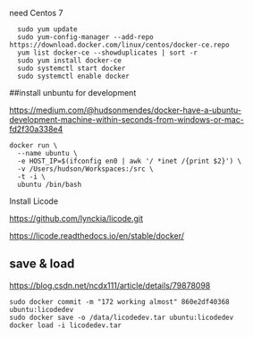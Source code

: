 need Centos 7
```
  sudo yum update
  sudo yum-config-manager --add-repo https://download.docker.com/linux/centos/docker-ce.repo
  yum list docker-ce --showduplicates | sort -r
  sudo yum install docker-ce
  sudo systemctl start docker
  sudo systemctl enable docker
```
##install unbuntu for development 

https://medium.com/@hudsonmendes/docker-have-a-ubuntu-development-machine-within-seconds-from-windows-or-mac-fd2f30a338e4
```
docker run \
  --name ubuntu \
  -e HOST_IP=$(ifconfig en0 | awk '/ *inet /{print $2}') \
  -v /Users/hudson/Workspaces:/src \
  -t -i \
  ubuntu /bin/bash
```

Install Licode 

https://github.com/lynckia/licode.git

https://licode.readthedocs.io/en/stable/docker/


## save & load
https://blog.csdn.net/ncdx111/article/details/79878098
```
sudo docker commit -m "172 working almost" 860e2df40368  ubuntu:licodedev
sudo docker save -o /data/licodedev.tar ubuntu:licodedev 
docker load -i licodedev.tar
```
